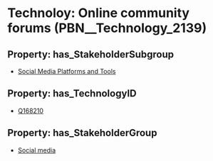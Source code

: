 # Technoloy: __Online community forums__ (PBN__Technology_2139)

## Property: has_StakeholderSubgroup

* [Social Media Platforms and Tools](PBN__TechSubgroup_33)

## Property: has_TechnologyID

* [Q168210](Q168210)

## Property: has_StakeholderGroup

* [Social media](PBN__TechGroup_1)

